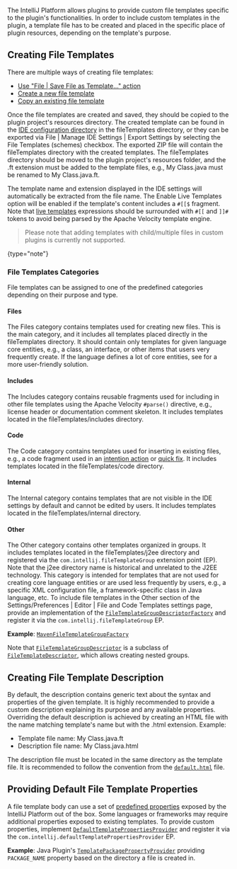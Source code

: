 [//]: # (title: Providing File and Code Templates)

<!-- Copyright 2000-2022 JetBrains s.r.o. and other contributors. Use of this source code is governed by the Apache 2.0 license that can be found in the LICENSE file. -->

The IntelliJ Platform allows plugins to provide custom file templates specific to the plugin's functionalities.
In order to include custom templates in the plugin, a template file has to be created and placed in the specific place of plugin resources, depending on the template's purpose.

## Creating File Templates

There are multiple ways of creating file templates:
* [Use "File | Save File as Template…" action](https://www.jetbrains.com/help/idea/using-file-and-code-templates.html#save-file-as-template)
* [Create a new file template](https://www.jetbrains.com/help/idea/using-file-and-code-templates.html#create-new-template)
* [Copy an existing file template](https://www.jetbrains.com/help/idea/using-file-and-code-templates.html#copy-existing-template)

Once the file templates are created and saved, they should be copied to the plugin project's <path>resources</path> directory.
The created template can be found in the [IDE configuration directory](https://www.jetbrains.com/help/idea/directories-used-by-the-ide-to-store-settings-caches-plugins-and-logs.html#config-directory) in the <path>fileTemplates</path> directory, or they can be exported via <ui-path>File | Manage IDE Settings | Export Settings</ui-path> by selecting the <control>File Templates (schemes)</control> checkbox.
The exported ZIP file will contain the <path>fileTemplates</path> directory with the created templates.
The <path>fileTemplates</path> directory should be moved to the plugin project's <path>resources</path> folder, and the <path>.ft</path> extension must be added to the template files, e.g., <path>My Class.java</path> must be renamed to <path>My Class.java.ft</path>.

The template name and extension displayed in the IDE settings will automatically be extracted from the file name.
The <control>Enable Live Templates</control> option will be enabled if the template's content includes a `#[[$` fragment.
Note that [live templates](live_templates.md) expressions should be surrounded with `#[[` and `]]#` tokens to avoid being parsed by the Apache Velocity template engine.

> Please note that adding templates with child/multiple files in custom plugins is currently not supported.
>
{type="note"}

### File Templates Categories

File templates can be assigned to one of the predefined categories depending on their purpose and type.

#### Files

The <control>Files</control> category contains templates used for creating new files.
This is the main category, and it includes all templates placed directly in the <path>fileTemplates</path> directory.
It should contain only templates for given language core entities, e.g., a class, an interface, or other items that users very frequently create.
If the language defines a lot of core entities, see [](using_file_templates.md#custom-create-file-from-template-actions) for a more user-friendly solution.

#### Includes

The <control>Includes</control> category contains reusable fragments used for including in other file templates using the Apache Velocity `#parse()` directive, e.g., license header or documentation comment skeleton.
It includes templates located in the <path>fileTemplates/includes</path> directory.

#### Code

The <control>Code</control> category contains templates used for inserting in existing files, e.g., a code fragment used in an [intention action](code_intentions.md) or [quick fix](code_inspections.md#quick-fix-implementation).
It includes templates located in the <path>fileTemplates/code</path> directory.

#### Internal

The <control>Internal</control> category contains templates that are not visible in the IDE settings by default and cannot be edited by users.
It includes templates located in the <path>fileTemplates/internal</path> directory.

#### Other

The <control>Other</control> category contains other templates organized in groups.
It includes templates located in the <path>fileTemplates/j2ee</path> directory and registered via the `com.intellij.fileTemplateGroup` extension point (EP).
Note that the <path>j2ee</path> directory name is historical and unrelated to the J2EE technology.
This category is intended for templates that are not used for creating core language entities or are used less frequently by users, e.g., a specific XML configuration file, a framework-specific class in Java language, etc.
To include file templates in the <control>Other</control> section of the <ui-path>Settings/Preferences | Editor | File and Code Templates</ui-path> settings page, provide an implementation of the
[`FileTemplateGroupDescriptorFactory`](%gh-ic%/platform/lang-api/src/com/intellij/ide/fileTemplates/FileTemplateGroupDescriptorFactory.java)
and register it via the `com.intellij.fileTemplateGroup` EP.

**Example**:
[`MavenFileTemplateGroupFactory`](%gh-ic%/plugins/maven/src/main/java/org/jetbrains/idea/maven/utils/MavenFileTemplateGroupFactory.java)

Note that
[`FileTemplateGroupDescriptor`](%gh-ic%/platform/lang-api/src/com/intellij/ide/fileTemplates/FileTemplateGroupDescriptor.java)
is a subclass of
[`FileTemplateDescriptor`](%gh-ic%/platform/core-api/src/com/intellij/ide/fileTemplates/FileTemplateDescriptor.java),
which allows creating nested groups.

## Creating File Template Description

By default, the description contains generic text about the syntax and properties of the given template.
It is highly recommended to provide a custom description explaining its purpose and any available properties.
Overriding the default description is achieved by creating an HTML file with the name matching template's name but with the <path>.html</path> extension.
Example:
* Template file name: <path>My Class.java.ft</path>
* Description file name: <path>My Class.java.html</path>

The description file must be located in the same directory as the template file.
It is recommended to follow the convention from the
[`default.html`](%gh-ic%/platform/platform-resources-en/src/fileTemplates/default.html)
file.

## Providing Default File Template Properties

A file template body can use a set of [predefined properties](https://www.jetbrains.com/help/idea/file-template-variables.html#predefined_template_variables) exposed by the IntelliJ Platform out of the box.
Some languages or frameworks may require additional properties exposed to existing templates.
To provide custom properties, implement
[`DefaultTemplatePropertiesProvider`](%gh-ic%/platform/lang-api/src/com/intellij/ide/fileTemplates/DefaultTemplatePropertiesProvider.java)
and register it via the `com.intellij.defaultTemplatePropertiesProvider` EP.

**Example**: Java Plugin's
[`TemplatePackagePropertyProvider`](%gh-ic%/java/java-impl/src/com/intellij/ide/fileTemplates/TemplatePackagePropertyProvider.java)
providing `PACKAGE_NAME` property based on the directory a file is created in.
